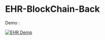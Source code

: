 # EHR-BlockChain-Back


  Demo : 
  
[![EHR Demp](http://img.youtube.com/vi/bAYEt3OC16o/0.jpg)](http://www.youtube.com/watch?v=bAYEt3OC16o)

